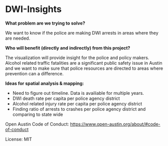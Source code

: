 # DWI-Insights

<b> What problem are we trying to solve? </b>

We want to know if the police are making DWI arrests in areas where they are needed.

<b>Who will benefit (directly and indirectly) from this project?</b>

The visualization will provide insight for the police and policy makers. Alcohol related traffic fatalities are a significant public safety issue in Austin and we want to make sure that police resources are directed to areas where prevention can a difference.


<b/> Ideas for spatial analysis & mapping:</b>

- Need to figure out timeline. Data is availiable for multiple years.
- DWI death rate per capita per police agency district
- Alcohol related injury rate per capita per police agency district
- Finding ratio of arrests to crashes per police agency district and comparing to state wide












Open Austin Code of Conduct:
https://www.open-austin.org/about/#code-of-conduct

License: MIT
